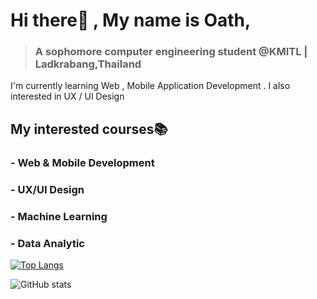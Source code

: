 # Hi there👋 , My name is Oath,
> ### A sophomore computer engineering student @KMITL | Ladkrabang,Thailand
I'm currently learning Web , Mobile Application Development . I also interested in UX / UI Design 

## My interested courses📚
### - Web & Mobile Development 
### - UX/UI Design 
### - Machine Learning 
### - Data Analytic 



[![Top Langs](https://github-readme-stats.vercel.app/api/top-langs/?username=aphisit-ths&layout=compact)](https://github.com/anuraghazra/github-readme-stats)


![GitHub stats](https://github-readme-stats.vercel.app/api?username=aphisit-ths&show_icons=true)  




